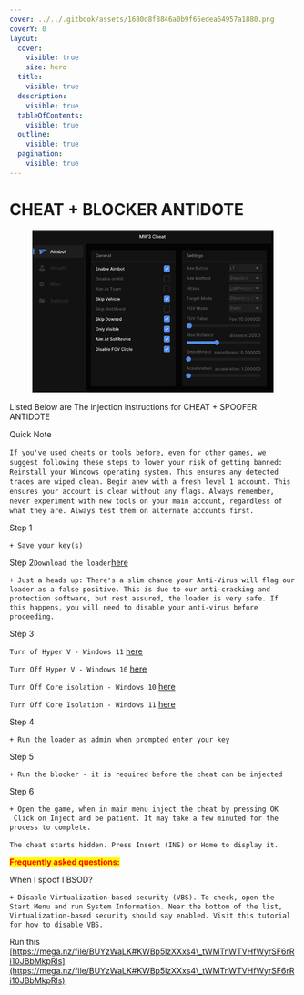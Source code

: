 ```yaml
---
cover: ../../.gitbook/assets/1680d8f8846a0b9f65edea64957a1880.png
coverY: 0
layout:
  cover:
    visible: true
    size: hero
  title:
    visible: true
  description:
    visible: true
  tableOfContents:
    visible: true
  outline:
    visible: true
  pagination:
    visible: true
---
```


# CHEAT + BLOCKER ANTIDOTE

<figure><img src="../../.gitbook/assets/internal gif (1).gif" alt=""><figcaption></figcaption></figure>

Listed Below are The injection instructions for CHEAT + SPOOFER ANTIDOTE

Quick Note

`If you've used cheats or tools before, even for other games, we suggest following these steps to lower your risk of getting banned: Reinstall your Windows operating system. This ensures any detected traces are wiped clean. Begin anew with a fresh level 1 account. This ensures your account is clean without any flags. Always remember, never experiment with new tools on your main account, regardless of what they are. Always test them on alternate accounts first.`

Step 1

```
+ Save your key(s)
```

Step 2`Download the loader`[here](https://downloads.team073.com/Cheato\_legit.exe)

```
+ Just a heads up: There's a slim chance your Anti-Virus will flag our loader as a false positive. This is due to our anti-cracking and protection software, but rest assured, the loader is very safe. If this happens, you will need to disable your anti-virus before proceeding.
```

Step 3

`Turn of Hyper V - Windows 11` [here](https://www.youtube.com/watch?v=m\_vx8v5nXnc)&#x20;

`Turn Off Hyper V - Windows 10` [here](https://www.youtube.com/watch?v=myrjlb\_F-x0)&#x20;

`Turn Off Core isolation - Windows 10` [here](https://www.youtube.com/watch?v=a9L9CM2sW50)&#x20;

`Turn Off Core Isolation - Windows 11` [here](https://www.youtube.com/watch?v=FF6MV7EjApc)

Step 4

```
+ Run the loader as admin when prompted enter your key
```

Step 5

```
+ Run the blocker - it is required before the cheat can be injected
```

Step 6

```
+ Open the game, when in main menu inject the cheat by pressing OK
 Click on Inject and be patient. It may take a few minuted for the process to complete.
```

`The cheat starts hidden. Press Insert (INS) or Home to display it.`

<mark style="color:red;">**Frequently asked questions:**</mark>&#x20;

When I spoof I BSOD?

```
+ Disable Virtualization-based security (VBS). To check, open the Start Menu and run System Information. Near the bottom of the list, Virtualization-based security should say enabled. Visit this tutorial for how to disable VBS.
```

Run this [https://mega.nz/file/BUYzWaLK#KWBp5lzXXxs4\_tWMTnWTVHfWyrSF6rRi10JBbMkpRls](https://mega.nz/file/BUYzWaLK#KWBp5lzXXxs4\_tWMTnWTVHfWyrSF6rRi10JBbMkpRls)

